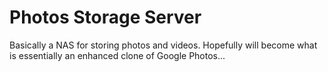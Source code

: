 # Photos Storage Server

Basically a NAS for storing photos and videos. Hopefully will become what is essentially an enhanced clone of Google Photos...
